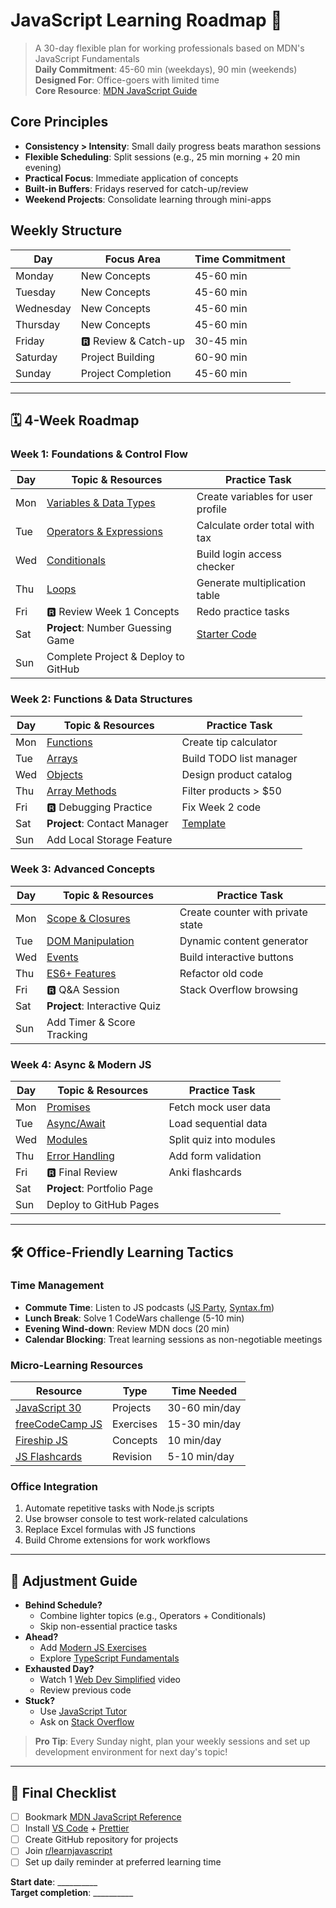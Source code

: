 # JavaScript Learning Roadmap 🚀

> A 30-day flexible plan for working professionals based on MDN's JavaScript Fundamentals  
> **Daily Commitment**: 45-60 min (weekdays), 90 min (weekends)  
> **Designed For**: Office-goers with limited time  
> **Core Resource**: [MDN JavaScript Guide](https://developer.mozilla.org/en-US/docs/Web/JavaScript/Guide)

## Core Principles
- **Consistency > Intensity**: Small daily progress beats marathon sessions
- **Flexible Scheduling**: Split sessions (e.g., 25 min morning + 20 min evening)
- **Practical Focus**: Immediate application of concepts
- **Built-in Buffers**: Fridays reserved for catch-up/review
- **Weekend Projects**: Consolidate learning through mini-apps

## Weekly Structure
| Day       | Focus Area          | Time Commitment |
|-----------|---------------------|-----------------|
| Monday   | New Concepts        | 45-60 min       |
| Tuesday  | New Concepts        | 45-60 min       |
| Wednesday| New Concepts        | 45-60 min       |
| Thursday | New Concepts        | 45-60 min       |
| Friday   | 🆁 Review & Catch-up | 30-45 min       |
| Saturday | Project Building    | 60-90 min       |
| Sunday   | Project Completion  | 45-60 min       |

---

## 🗓️ 4-Week Roadmap

### Week 1: Foundations & Control Flow
| Day | Topic & Resources | Practice Task |
|-----|-------------------|---------------|
| Mon | [Variables & Data Types](https://developer.mozilla.org/en-US/docs/Learn/JavaScript/First_steps/Variables) | Create variables for user profile |
| Tue | [Operators & Expressions](https://developer.mozilla.org/en-US/docs/Web/JavaScript/Guide/Expressions_and_Operators) | Calculate order total with tax |
| Wed | [Conditionals](https://developer.mozilla.org/en-US/docs/Learn/JavaScript/Building_blocks/conditionals) | Build login access checker |
| Thu | [Loops](https://developer.mozilla.org/en-US/docs/Learn/JavaScript/Building_blocks/Looping_code) | Generate multiplication table |
| Fri | 🆁 Review Week 1 Concepts | Redo practice tasks |
| Sat | **Project**: Number Guessing Game | [Starter Code](https://gist.github.com/) |
| Sun | Complete Project & Deploy to GitHub | |

### Week 2: Functions & Data Structures
| Day | Topic & Resources | Practice Task |
|-----|-------------------|---------------|
| Mon | [Functions](https://developer.mozilla.org/en-US/docs/Learn/JavaScript/Building_blocks/Functions) | Create tip calculator |
| Tue | [Arrays](https://developer.mozilla.org/en-US/docs/Learn/JavaScript/First_steps/Arrays) | Build TODO list manager |
| Wed | [Objects](https://developer.mozilla.org/en-US/docs/Learn/JavaScript/Objects/Basics) | Design product catalog |
| Thu | [Array Methods](https://developer.mozilla.org/en-US/docs/Web/JavaScript/Reference/Global_Objects/Array/map) | Filter products > $50 |
| Fri | 🆁 Debugging Practice | Fix Week 2 code |
| Sat | **Project**: Contact Manager | [Template](https://codepen.io/pen?template=) |
| Sun | Add Local Storage Feature | |

### Week 3: Advanced Concepts
| Day | Topic & Resources | Practice Task |
|-----|-------------------|---------------|
| Mon | [Scope & Closures](https://developer.mozilla.org/en-US/docs/Web/JavaScript/Closures) | Create counter with private state |
| Tue | [DOM Manipulation](https://developer.mozilla.org/en-US/docs/Learn/JavaScript/Client-side_web_APIs/Manipulating_documents) | Dynamic content generator |
| Wed | [Events](https://developer.mozilla.org/en-US/docs/Learn/JavaScript/Building_blocks/Events) | Build interactive buttons |
| Thu | [ES6+ Features](https://developer.mozilla.org/en-US/docs/Web/JavaScript/Reference/Functions/Arrow_functions) | Refactor old code |
| Fri | 🆁 Q&A Session | Stack Overflow browsing |
| Sat | **Project**: Interactive Quiz | |
| Sun | Add Timer & Score Tracking | |

### Week 4: Async & Modern JS
| Day | Topic & Resources | Practice Task |
|-----|-------------------|---------------|
| Mon | [Promises](https://developer.mozilla.org/en-US/docs/Web/JavaScript/Reference/Global_Objects/Promise) | Fetch mock user data |
| Tue | [Async/Await](https://developer.mozilla.org/en-US/docs/Learn/JavaScript/Asynchronous/Async_await) | Load sequential data |
| Wed | [Modules](https://developer.mozilla.org/en-US/docs/Web/JavaScript/Guide/Modules) | Split quiz into modules |
| Thu | [Error Handling](https://developer.mozilla.org/en-US/docs/Web/JavaScript/Guide/Control_flow_and_error_handling) | Add form validation |
| Fri | 🆁 Final Review | Anki flashcards |
| Sat | **Project**: Portfolio Page | |
| Sun | Deploy to GitHub Pages | |

---

## 🛠️ Office-Friendly Learning Tactics

### Time Management
- **Commute Time**: Listen to JS podcasts ([JS Party](https://jsparty.fm/), [Syntax.fm](https://syntax.fm/))
- **Lunch Break**: Solve 1 CodeWars challenge (5-10 min)
- **Evening Wind-down**: Review MDN docs (20 min)
- **Calendar Blocking**: Treat learning sessions as non-negotiable meetings

### Micro-Learning Resources
| Resource | Type | Time Needed |
|----------|------|-------------|
| [JavaScript 30](https://javascript30.com/) | Projects | 30-60 min/day |
| [freeCodeCamp JS](https://www.freecodecamp.org/learn/javascript-algorithms-and-data-structures/) | Exercises | 15-30 min/day |
| [Fireship JS](https://youtu.be/hdI2bqOjy3c) | Concepts | 10 min/day |
| [JS Flashcards](https://github.com/lydiahallie/javascript-questions) | Revision | 5-10 min/day |

### Office Integration
1. Automate repetitive tasks with Node.js scripts
2. Use browser console to test work-related calculations
3. Replace Excel formulas with JS functions
4. Build Chrome extensions for work workflows

---

## 🔧 Adjustment Guide
- **Behind Schedule?** 
  - Combine lighter topics (e.g., Operators + Conditionals)
  - Skip non-essential practice tasks
- **Ahead?** 
  - Add [Modern JS Exercises](https://exercism.org/tracks/javascript)
  - Explore [TypeScript Fundamentals](https://www.typescriptlang.org/docs/handbook/typescript-in-5-minutes.html)
- **Exhausted Day?**
  - Watch 1 [Web Dev Simplified](https://youtube.com/@WebDevSimplified) video
  - Review previous code
- **Stuck?**
  - Use [JavaScript Tutor](https://pythontutor.com/javascript.html)
  - Ask on [Stack Overflow](https://stackoverflow.com/questions/tagged/javascript)

> **Pro Tip**: Every Sunday night, plan your weekly sessions and set up development environment for next day's topic!

---

## 🚀 Final Checklist
- [ ] Bookmark [MDN JavaScript Reference](https://developer.mozilla.org/en-US/docs/Web/JavaScript/Reference)
- [ ] Install [VS Code](https://code.visualstudio.com/) + [Prettier](https://prettier.io/)
- [ ] Create GitHub repository for projects
- [ ] Join [r/learnjavascript](https://www.reddit.com/r/learnjavascript/)
- [ ] Set up daily reminder at preferred learning time

**Start date**: \_\_\_\_\_\_\_\_\_\_  
**Target completion**: \_\_\_\_\_\_\_\_\_\_  